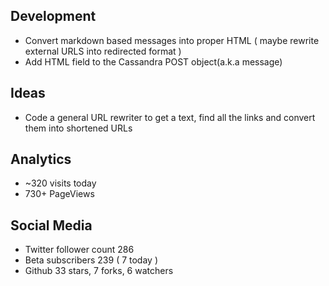 Development
-------------


- Convert markdown based messages into proper HTML ( maybe rewrite external URLS into redirected format )
- Add HTML field to the Cassandra POST object(a.k.a message)


Ideas
------------

- Code a general URL rewriter to get a text, find all the links and convert them into shortened URLs


Analytics
------------

- ~320 visits today
- 730+ PageViews

Social Media
-----------------

- Twitter follower count 286
- Beta subscribers 239 ( 7 today )
- Github 33 stars, 7 forks, 6 watchers

